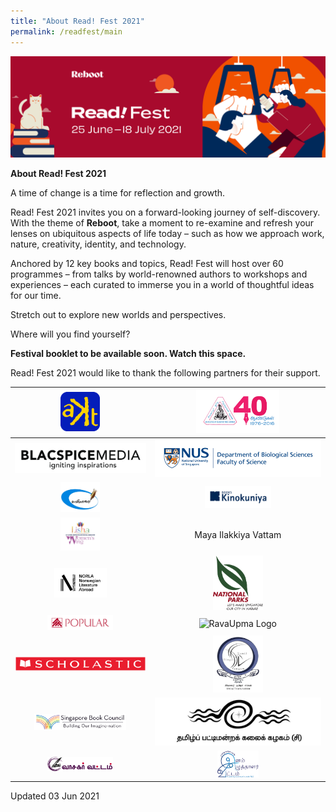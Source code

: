 ```yaml
---
title: "About Read! Fest 2021"
permalink: /readfest/main
---
```


![banner RF](\images\RF_WebsiteHeader.png)

**About Read! Fest 2021**

A time of change is a time for reflection and growth. 

Read! Fest 2021 invites you on a forward-looking journey of self-discovery. With the theme of **Reboot**, take a moment to re-examine and refresh your lenses on ubiquitous aspects of life today – such as how we approach work, nature, creativity, identity, and technology.

Anchored by 12 key books and topics, Read! Fest will host over 60 programmes – from talks by world-renowned authors to workshops and experiences – each curated to immerse you in a world of thoughtful ideas for our time. 

Stretch out to explore new worlds and perspectives. 



Where will you find yourself?



**Festival booklet to be available soon. Watch this space.**



Read! Fest 2021 would like to thank the following partners for their support.

| <img src="/images/RFPartners/AKT Creations2.png" style="width:30%" alt="AKT Creations"/> | <img src="/images/RFPartners/Association of Singapore Tamil Writers logo.jpg" style="width:50%" alt="Association of Singapore Tamil Writers logo"/> |
| :----------------------------------------------------------: | :----------------------------------------------------------: |
| <img src="/images/RFPartners/Blacspice_logo.jpg" style="width:100%" alt="Blacspice_logo"/> | <img src="/images/RFPartners/DBS High Res Logo.jpg" style="width:100%" alt="DBS High Res Logo"/> |
| <img src="/images/RFPartners/Kavimaalai_Logo.png" style="width:30%" alt="Kavimaalai_Logo"/> | <img src="/images/RFPartners/Kino.png" style="width:40%" alt="Kino"/> |
| <img src="/images/RFPartners/Lisha.png" style="width:30%" alt="Lisha"/> |                     Maya Ilakkiya Vattam                     |
| <img src="/images/RFPartners/NORLA.png" style="width:40%" alt="Norla"/> | <img src="/images/RFPartners/NParks.png" style="width:30%" alt="NParks"/> |
| <img src="/images/RFPartners/POPULARLogo-01.jpg" style="width:50%" alt="POPULARLogo-01"/> | <img src="/images/RFPartners/RavaUpma Logo.png" style="width:25%" alt="RavaUpma Logo"/> |
| <img src="/images/RFPartners/Scholastic.png" style="width:100%" alt="Scholastic"/> | <img src="/images/RFPartners/Singai Tamil Singam LOGO.jpg" style="width:30%" alt="Singai Tamil Singam LOGO"/> |
| <img src="/images/RFPartners/Logo_SBC.jpg" style="width:70%" alt="Logo_SBC"/> | <img src="/images/RFPartners/Tamil Pattimandra Kalai Kazhagam logo.jpg" style="width:100%" alt="Tamil Pattimandra Kalai Kazhagam logo"/> |
| <img src="/images/RFPartners/Vaasagar Vattam.png" style="width:50%" alt="Vaasagar Vattam"/> | <img src="/images/RFPartners/Young Writers.png" style="width:25%" alt="Young Writers"/> |



Updated 03 Jun 2021
